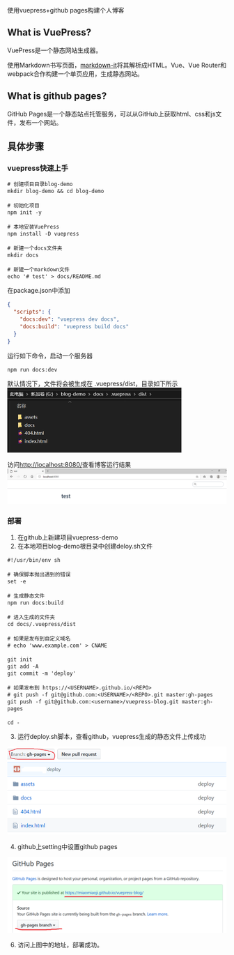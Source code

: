 使用vuepress+github pages构建个人博客
## What is VuePress?
VuePress是一个静态网站生成器。

使用Markdown书写页面，[markdown-it](https://github.com/markdown-it/markdown-it)将其解析成HTML。Vue、Vue Router和webpack合作构建一个单页应用，生成静态网站。
## What is github pages?
GitHub Pages是一个静态站点托管服务，可以从GitHub上获取html、css和js文件，发布一个网站。

## 具体步骤
### vuepress快速上手
```
# 创建项目目录blog-demo
mkdir blog-demo && cd blog-demo

# 初始化项目
npm init -y

# 本地安装VuePress
npm install -D vuepress

# 新建一个docs文件夹
mkdir docs

# 新建一个markdown文件
echo '# test' > docs/README.md
```
在package.json中添加
```json
{
  "scripts": {
    "docs:dev": "vuepress dev docs",
    "docs:build": "vuepress build docs"
  }
}
```
运行如下命令，启动一个服务器
```
npm run docs:dev
```
默认情况下，文件将会被生成在 .vuepress/dist，目录如下所示
<img src="/images/静态文件.png" style="width:400px" >

访问<http://localhost:8080/>查看博客运行结果
<img src="/images/8080.png" style="width:600px">

### 部署
1. 在github上新建项目vuepress-demo
2. 在本地项目blog-demo根目录中创建deloy.sh文件
```shell
#!/usr/bin/env sh

# 确保脚本抛出遇到的错误
set -e

# 生成静态文件
npm run docs:build

# 进入生成的文件夹
cd docs/.vuepress/dist

# 如果是发布到自定义域名
# echo 'www.example.com' > CNAME

git init
git add -A
git commit -m 'deploy'

# 如果发布到 https://<USERNAME>.github.io/<REPO>
# git push -f git@github.com:<USERNAME>/<REPO>.git master:gh-pages
git push -f git@github.com:<username>/vuepress-blog.git master:gh-pages

cd -
```
3. 运行deploy.sh脚本，查看github，vuepress生成的静态文件上传成功
<img src="/images/结果.png" style="width:600px" >

4. github上setting中设置github pages
<img src="/images/pages.png" style="width:600px" >

6. 访问上图中的地址，部署成功。


